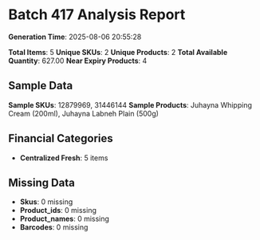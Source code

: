 # Batch 417 Analysis Report

**Generation Time**: 2025-08-06 20:55:28

**Total Items**: 5
**Unique SKUs**: 2
**Unique Products**: 2
**Total Available Quantity**: 627.00
**Near Expiry Products**: 4

## Sample Data
**Sample SKUs**: 12879969, 31446144
**Sample Products**: Juhayna Whipping Cream (200ml), Juhayna Labneh Plain (500g)

## Financial Categories
- **Centralized Fresh**: 5 items

## Missing Data
- **Skus**: 0 missing
- **Product_ids**: 0 missing
- **Product_names**: 0 missing
- **Barcodes**: 0 missing

